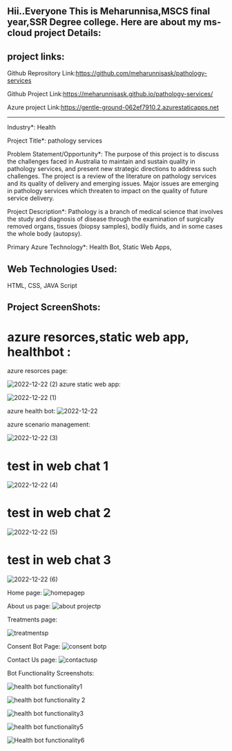Hii..Everyone This is Meharunnisa,MSCS final year,SSR Degree college.
Here are about my ms-cloud project Details:
-----------------------------------------------------------------------------------------------------------------------------------------------------------------------
project links:
----------------------------------------------------------------------------------------------------------------------------------------------------------------------
Github Reprository Link:https://github.com/meharunnisask/pathology-services

Github Project Link:https://meharunnisask.github.io/pathology-services/

Azure project Link:https://gentle-ground-062ef7910.2.azurestaticapps.net


-----------------------------------------------------------------------------------------------------------------------------------------------------------------------

Industry*:
Health

Project Title*:
pathology services

Problem Statement/Opportunity*:
The purpose of this project is to discuss the challenges faced in Australia to maintain and sustain quality in pathology services, and present new strategic directions to address such challenges. The project is a review of the literature on pathology services and its quality of delivery and emerging issues. Major issues are emerging in pathology services which threaten to impact on the quality of future service delivery.

Project Description*:
Pathology is a branch of medical science that involves the study and diagnosis of disease through the examination of surgically removed organs, tissues (biopsy samples), bodily fluids, and in some cases the whole body (autopsy).

Primary Azure Technology*:
Health Bot, Static Web Apps,


Web Technologies Used:
-----------------------------------------------------------------------------------------------------------------------------------------------------------------------
HTML,
CSS,
JAVA Script

Project ScreenShots:
-----------------------------------------------------------------------------------------------------------------------------------------------------------------------
# azure resorces,static web app, healthbot :
azure resorces page:


![2022-12-22 (2)](https://user-images.githubusercontent.com/119919863/209093814-371faab1-18dd-4e61-b561-4d8710ac0716.png)
azure static web app:

![2022-12-22 (1)](https://user-images.githubusercontent.com/119919863/209088644-0d558f2a-42c1-4578-827d-84d495fbac84.png)


azure health bot:
![2022-12-22](https://user-images.githubusercontent.com/119919863/209088582-7256c54f-e70b-4f08-810c-a37a39f1aa8c.png)



azure scenario management:


![2022-12-22 (3)](https://user-images.githubusercontent.com/119919863/209096185-049fb8e5-c3de-433d-854a-6d890eaa7962.png)

# test in web chat 1



![2022-12-22 (4)](https://user-images.githubusercontent.com/119919863/209096423-c92f0755-1ee8-4495-9ba6-b385b68c12d4.png)

# test in web chat 2

![2022-12-22 (5)](https://user-images.githubusercontent.com/119919863/209096490-38b5ca75-4d64-4e79-b2c5-3cb12846e24f.png)

# test in web chat 3

![2022-12-22 (6)](https://user-images.githubusercontent.com/119919863/209096569-37a14d41-037e-4822-9dd5-61705022f29a.png)


Home page:
![homepagep](https://user-images.githubusercontent.com/119919863/206405749-fa500bc0-f437-4184-942c-53c5cb054c42.png)

About us page:
![about projectp](https://user-images.githubusercontent.com/119919863/206405780-f385f397-5eb1-4101-ad02-a48824c71270.png)

Treatments page:

![treatmentsp](https://user-images.githubusercontent.com/119919863/206405774-01494eb7-335e-4a44-8f3d-90da200a70a4.png)

Consent Bot Page:
![consent botp](https://user-images.githubusercontent.com/119919863/206405789-be400ebb-ef93-4a9a-a6ef-bd79938386d3.png)

Contact Us page:
![contactusp](https://user-images.githubusercontent.com/119919863/206405792-0c8042fa-1a1f-495d-876c-d36441ffe74e.png)









Bot Functionality Screenshots:

![health bot functionality1](https://user-images.githubusercontent.com/119919863/208377488-1d82e323-6a0c-4f17-9dec-3b9de00448b0.png)

![health bot functionality 2](https://user-images.githubusercontent.com/119919863/208377561-9be1c0a7-03e3-446c-98c0-7c1a0db48fed.png)

![health bot functionality3](https://user-images.githubusercontent.com/119919863/208377630-a33e2e67-8e10-4afe-9e23-ea76f22f00e4.png)

![health bot functionality5](https://user-images.githubusercontent.com/119919863/208377712-d227e532-eaca-45ae-b9f5-7c90a66566be.png)

![Health bot functionality6](https://user-images.githubusercontent.com/119919863/208377749-1f12d7c2-5be1-4c3a-9f58-392642ad28b9.png)


